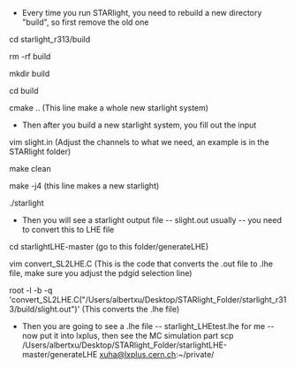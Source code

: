 * Every time you run STARlight, you need to rebuild a new directory "build", so first remove the old one
  
cd starlight_r313/build

rm -rf build

mkdir build

cd build

cmake .. (This line make a whole new starlight system)

* Then after you build a new starlight system, you fill out the input
  
vim slight.in (Adjust the channels to what we need, an example is in the STARlight folder)

make clean

make -j4 (this line makes a new starlight)

./starlight

* Then you will see a starlight output file -- slight.out usually -- you need to convert this to LHE file
  
cd starlightLHE-master (go to this folder/generateLHE)

vim convert_SL2LHE.C (This is the code that converts the .out file to .lhe file, make sure you adjust the pdgid selection line)

root -l -b -q 'convert_SL2LHE.C("/Users/albertxu/Desktop/STARlight_Folder/starlight_r313/build/slight.out")' (This converts the .lhe file)

* Then you are going to see a .lhe file -- starlight_LHEtest.lhe for me -- now put it into lxplus, then see the MC simulation part
scp /Users/albertxu/Desktop/STARlight_Folder/starlightLHE-master/generateLHE xuha@lxplus.cern.ch:~/private/
